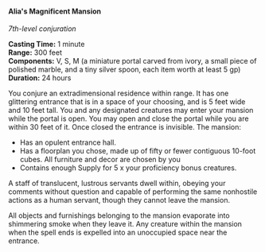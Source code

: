 #### Alia's Magnificent Mansion
<!-- previously "Magnificent Mansion" -->
<!-- TODO Check and tag this spell -->
<!-- markdownlint-disable-next-line no-emphasis-as-heading -->
_7th-level conjuration_

**Casting Time:** 1 minute \
**Range:** 300 feet \
**Components:** V, S, M (a miniature portal carved from ivory, a small piece of polished marble, and a tiny silver spoon, each item worth at least 5 gp) \
**Duration:** 24 hours

You conjure an extradimensional residence within range.
It has one glittering entrance that is in a space of your choosing, and is 5 feet wide and 10 feet tall.
You and any designated creatures may enter your mansion while the portal is open.
You may open and close the portal while you are within 30 feet of it.
Once closed the entrance is invisible.
The mansion:

- Has an opulent entrance hall.
- Has a floorplan you chose, made up of fifty or fewer contiguous 10-foot cubes.
  All furniture and decor are chosen by you
- Contains enough Supply for 5 x your proficiency bonus creatures.

A staff of translucent, lustrous servants dwell within, obeying your comments without question and capable of performing the same nonhostile actions as a human servant, though they cannot leave the mansion.

All objects and furnishings belonging to the mansion evaporate into shimmering smoke when they leave it.
Any creature within the mansion when the spell ends is expelled into an unoccupied space near the entrance.
